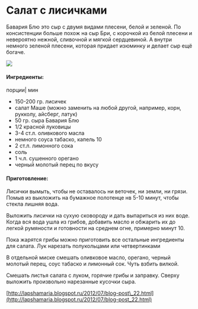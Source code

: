 # Салат с лисичками

Бавария Блю это сыр с двумя видами плесени, белой и зеленой. По консистенции больше похож на сыр Бри, с корочкой из белой плесени и невероятно нежной, сливочной и мягкой сердцевиной. А внутри немного зеленой плесени, которая придает изюминку и делает сыр ещё богаче.

![](https://s-media-cache-ak0.pinimg.com/564x/e7/90/80/e7908020cd962835aa820866ea1dbdda.jpg)

#### Ингредиенты:

порции\| мин

* 150-200 гр. лисичек
* салат Маше \(можно заменить на любой другой, например, корн, рукколу, айсберг, латук\)
* 50 гр. сыра Бавария Блю
* 1/2 красной луковицы
* 3-4 ст.л. оливкового масла
* немного соуса табаско, капель 10
* 2 ст.л. лимонного сока
* соль
* 1 ч.л. сушенного орегано
* черный молотый перец по вкусу

#### Приготовление:

Лисички вымыть, чтобы не оставалось ни веточек, ни земли, ни грязи. Помыв из выкложить на бумажное полотенце нв 5-10 минут, чтобы стекла лишняя вода.

Выложить лисички на сухую сковороду и дать выпариться из них воде. Когда вся вода ушла из грибов, добавить масло и обжарить их до легкой румяности и готовности на среднем огне, примерно минут 10.

Пока жарятся грибы можно приготовить все остальные ингредиенты для салата. Лук нарезать полукольцами или четвертинками

В отдельной миске смешать оливковое масло, орегано, черный молотый перец, соус табаско и лимонный сок. Чуть взбить вилкой.

Смешать листья салата с луком, горячие грибы и заправку. Сверху выложить произвольно нарезанные кусочки сыра.

[http://lapshamaria.blogspot.ru/2012/07/blog-post\_22.html](http://lapshamaria.blogspot.ru/2012/07/blog-post_22.html)

